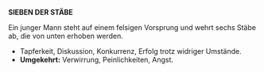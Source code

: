 **SIEBEN DER STÄBE**

Ein junger Mann steht auf einem felsigen Vorsprung und wehrt sechs Stäbe ab, die von unten erhoben werden.

* Tapferkeit, Diskussion, Konkurrenz, Erfolg trotz widriger Umstände. 
* **Umgekehrt:** Verwirrung, Peinlichkeiten, Angst. 
